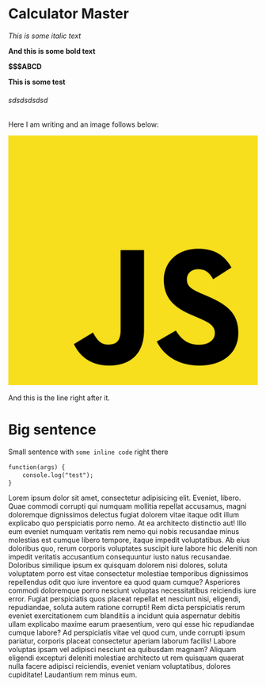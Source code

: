 # Calculator Master

*This is some italic text*

**And this is some bold text**

**$$$ABCD**

**This is some test**

###### sdsdsdsdsd

Here I am writing and an image follows below:

![Image](./../../public/images/javascript.svg)

And this is the line right after it.


# Big sentence

Small sentence with `some inline code` right there

```
function(args) {
    console.log("test");
}
```

Lorem ipsum dolor sit amet, consectetur adipisicing elit. Eveniet, libero. Quae commodi corrupti qui numquam mollitia repellat accusamus, magni doloremque dignissimos delectus fugiat dolorem vitae itaque odit illum explicabo quo perspiciatis porro nemo. At ea architecto distinctio aut! Illo eum eveniet numquam veritatis rem nemo qui nobis recusandae minus molestias est cumque libero tempore, itaque impedit voluptatibus. Ab eius doloribus quo, rerum corporis voluptates suscipit iure labore hic deleniti non impedit veritatis accusantium consequuntur iusto natus recusandae. Doloribus similique ipsum ex quisquam dolorem nisi dolores, soluta voluptatem porro est vitae consectetur molestiae temporibus dignissimos repellendus odit quo iure inventore ea quod quam cumque? Asperiores commodi doloremque porro nesciunt voluptas necessitatibus reiciendis iure error. Fugiat perspiciatis quos placeat repellat et nesciunt nisi, eligendi, repudiandae, soluta autem ratione corrupti! Rem dicta perspiciatis rerum eveniet exercitationem cum blanditiis a incidunt quia aspernatur debitis ullam explicabo maxime earum praesentium, vero qui esse hic repudiandae cumque labore? Ad perspiciatis vitae vel quod cum, unde corrupti ipsum pariatur, corporis placeat consectetur aperiam laborum facilis! Labore voluptas ipsam vel adipisci nesciunt ea quibusdam magnam? Aliquam eligendi excepturi deleniti molestiae architecto ut rem quisquam quaerat nulla facere adipisci reiciendis, eveniet veniam voluptatibus, dolores cupiditate! Laudantium rem minus eum.